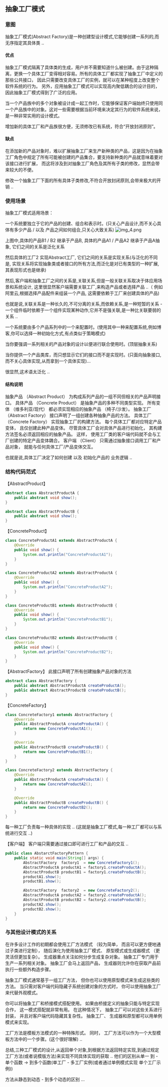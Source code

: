 ## 抽象工厂模式
### 意图
抽象工厂模式(Abstract Factory)是一种创建型设计模式,它能够创建一系列的,而无序指定其具体类 ..
#### 优点
抽象工厂模式隔离了具体类的生成，用户并不需要知道什么被创建。由于这种隔离，更换一个具体工厂变得相对容易。所有的具体工厂都实现了抽象工厂中定义的那些公共接口，
因此只需要改变具体工厂的实例，就可以在某种程度上改变整个软件系统的行为。
另外，应用抽象工厂模式可以实现高内聚低耦合的设计目的，
因此抽象工厂模式得到了广泛的应用。

当一个产品族中的多个对象被设计成一起工作时，它能够保证客户端始终只使用同一个产品族中的对象。这对一些需要根据当前环境来决定其行为的软件系统来说，是一种非常实用的设计模式。

增加新的具体工厂和产品族很方便，无须修改已有系统，符合“开放封闭原则”。

#### 缺点
在添加新的产品对象时，难以扩展抽象工厂来生产新种类的产品，这是因为在抽象工厂角色中规定了所有可能被创建的产品集合，要支持新种类的产品就意味着要对该接口进行扩展，
而这将涉及到对抽象工厂角色及其所有子类的修改，显然会带来较大的不便。

修改一个抽象工厂下面的所有具体子类修改,不符合开放封闭原则,会带来极大的开销 ..

### 使用场景
抽象工厂模式适用场景：

一个系统要独立于它的产品的创建、组合和表示时。(只关心产品设计,而不关心具体有多少产品 / 以及 产品之间如何组合,只关心大致关系)
![img_4.png](img_4.png)

上图中,具体的产品B1 / B2 继承于产品B, 具体的产品A1 / 产品A2 继承于产品A抽象, 它们之间的关系是泛化关系

然后具体的工厂2 实现Abstract工厂, 它们之间的关系是实现关系(与泛化的不同是, 实现关系将实现抽象类或者接口的所有方法,而泛化是对已有类型的一种扩展,其表现形式也是继承)

然后,客户端和抽象工厂之间的关系是,关联关系,但是一般关联关系取决于体应用场景和系统设计, 这里很显然客户端需要关联工厂,来构造产品或者选择产品 ..（
例如阿里云,根据选择产品配件来组装一个产品, 这需要依赖于工厂来创建具体的产品)

也就是说,关联关系是一种长久的,不可分离的关系,而依赖关系,是一种短暂的关系 - 一个组件临时依赖于一个组件实现某种动作,它并不是强关联,是一种比关联要弱的关系 ..


一个系统要由多个产品系列中的一个来配置时。(使用其中一种来配置系统,例如博客,你可以选择一种初始化方式,有点类似于策略模式)

当你要强调一系列相关的产品对象的设计以便进行联合使用时。(顶层抽象关系)

当你提供一个产品类库，而只想显示它们的接口而不是实现时。(只面向抽象接口,而不关心具体实现,从而拿到一个具体实现)...


很显然,这术语太泛化 ..
#### 结构说明
抽象产品 （Abstract Product） 为构成系列产品的一组不同但相关的产品声明接口。
具体产品 （Concrete Product） 是抽象产品的多种不同类型实现。 所有变体 （维多利亚/现代） 都必须实现相应的抽象产品 （椅子/沙发）。
抽象工厂 （Abstract Factory） 接口声明了一组创建各种抽象产品的方法。
具体工厂 （Concrete Factory） 实现抽象工厂的构建方法。 每个具体工厂都对应特定产品变体， 且仅创建此种产品变体。
尽管具体工厂会对具体产品进行初始化， 其构建方法签名必须返回相应的抽象产品。 这样， 使用工厂类的客户端代码就不会与工厂创建的特定产品变体耦合。 客户端 （Client） 只需通过抽象接口调用工厂和产品对象， 就能与任何具体工厂/产品变体交互。

也就是说,具体工厂决定了如何创建 以及 初始化产品的 业务逻辑 ..

### 结构代码范式
【AbstractProduct】
```java
abstract class AbstractProductA {
    public abstract void show();
}

abstract class AbstractProductB {
    public abstract void show();
}
```
【ConcreteProduct】
```java
class ConcreteProductA1 extends AbstractProductA {
    @Override
    public void show() {
        System.out.println("ConcreteProductA1");
    }
}

class ConcreteProductA2 extends AbstractProductA {
    @Override
    public void show() {
        System.out.println("ConcreteProductA2");
    }
}

class ConcreteProductB1 extends AbstractProductB {
    @Override
    public void show() {
        System.out.println("ConcreteProductB1");
    }
}

class ConcreteProductB2 extends AbstractProductB {
    @Override
    public void show() {
        System.out.println("ConcreteProductB2");
    }
}
```
【AbstractFactory】
此接口声明了所有创建抽象产品对象的方法
```java
abstract class AbstractFactory {
    public abstract AbstractProductA createProductA();
    public abstract AbstractProductB createProductB();
}
```
【ConcreteFactory】
```java
class ConcreteFactory1 extends AbstractFactory {
    @Override
    public AbstractProductA createProductA() {
        return new ConcreteProductA1();
    }

    @Override
    public AbstractProductB createProductB() {
        return new ConcreteProductB1();
    }
}

class ConcreteFactory2 extends AbstractFactory {
    @Override
    public AbstractProductA createProductA() {
        return new ConcreteProductA2();
    }

    @Override
    public AbstractProductB createProductB() {
        return new ConcreteProductB2();
    }
}
```
每一种工厂负责每一种具体的实现 .. (这就是抽象工厂模式,每一种工厂都可以与系统进行交互 ..)

【客户端】
客户端只需要通过接口即可进行工厂和产品的交互 ..
```java
public class AbstarctFactoryPattern {
    public static void main(String[] args) {
        AbstractFactory  factory1  = new ConcreteFactory1();
        AbstractProductA productA1 = factory1.createProductA();
        AbstractProductB productB1 = factory1.createProductB();
        productA1.show();
        productB1.show();

        AbstractFactory  factory2  = new ConcreteFactory2();
        AbstractProductA productA2 = factory2.createProductA();
        AbstractProductB productB2 = factory2.createProductB();
        productA2.show();
        productB2.show();
    }
}
```

### 与其他设计模式的关系
在许多设计工作的初期都会使用工厂方法模式 （较为简单， 而且可以更方便地通过子类进行定制）， 随后演化为使用抽象工厂模式、 原型模式或生成器模式 （更灵活但更加复杂）。
生成器重点关注如何分步生成复杂对象。 抽象工厂专门用于生产一系列相关对象。 抽象工厂会马上返回产品， 生成器则允许你在获取产品前执行一些额外构造步骤。

抽象工厂模式通常基于一组工厂方法， 但你也可以使用原型模式来生成这些类的方法。
当只需对客户端代码隐藏子系统创建对象的方式时， 你可以使用抽象工厂来代替外观模式。

你可以将抽象工厂和桥接模式搭配使用。 如果由桥接定义的抽象只能与特定实现合作， 这一模式搭配就非常有用。 在这种情况下，
抽象工厂可以对这些关系进行封装， 并且对客户端代码隐藏其复杂性。
抽象工厂、 生成器和原型都可以用单例模式来实现。

工厂方法是模板方法模式的一种特殊形式。 同时， 工厂方法可以作为一个大型模板方法中的一个步骤。(这个很好理解) ..

总结,三种工厂模式的设计,从返回单个对象,到根据方法返回特定实现,到通过规定工厂方法(或者说模版方法)来实现不同具体实现的获取 ..
他们的区别从单一 到 - 单个函数  -> 到多个函数(单工厂 - 多工厂实例(或者通过单例模式实现 单个工厂示例))


方法从静态到动态 - 到多个动态的区别 ...
